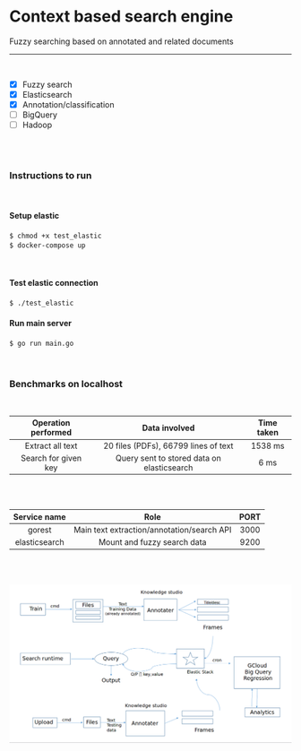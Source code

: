 # Context based search engine
Fuzzy searching based on annotated and related documents
___

<br />

- [X] Fuzzy search
- [X] Elasticsearch
- [X] Annotation/classification
- [ ] BigQuery
- [ ] Hadoop

<br />
<br />

### Instructions to run

<br />

#### Setup elastic


```bash
$ chmod +x test_elastic
$ docker-compose up
```

<br />

#### Test elastic connection

```bash
$ ./test_elastic
```

#### Run main server

```bash
$ go run main.go
```

<br />


### Benchmarks on localhost

<br />

| Operation performed |  Data involved | Time taken |
|:---:|:---:|:---:|
| Extract all text | 20 files (PDFs), 66799 lines of text | 1538 ms |
| Search for given key | Query sent to stored data on elasticsearch | 6 ms |

<br />
<br />


| Service name | Role | PORT |
|:---:|:---:|:---:|
| gorest | Main text extraction/annotation/search API | 3000 |
| elasticsearch | Mount and fuzzy search data | 9200 |

<br />
<br />


![Workflow](static/img/workflow.png)